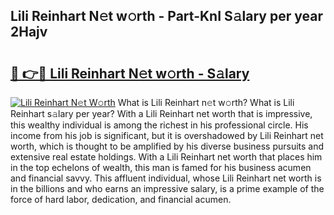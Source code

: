 ## Lili Reinhart N𝚎t w𝚘rth - Part-KnI S𝚊lary per year 2Hajv

# <h2><a href="http://gc3ab1.nevu.top/?p=Lili+Reinhart">🔗 👉🔴 Lili Reinhart N𝚎t w𝚘rth - S𝚊lary</a></h2>

[![Lili Reinhart N𝚎t W𝚘rth](https://i.imgur.com/Oavwk0R.jpeg)](http://gc3ab1.nevu.top/?p=Lili+Reinhart)
What is Lili Reinhart n𝚎t w𝚘rth? What is Lili Reinhart s𝚊lary per year?
With a Lili Reinhart net worth that is impressive, this wealthy individual is among the richest in his professional circle. His income from his job is significant, but it is overshadowed by Lili Reinhart net worth, which is thought to be amplified by his diverse business pursuits and extensive real estate holdings. With a Lili Reinhart net worth that places him in the top echelons of wealth, this man is famed for his business acumen and financial savvy. This affluent individual, whose Lili Reinhart net worth is in the billions and who earns an impressive salary, is a prime example of the force of hard labor, dedication, and financial acumen.
